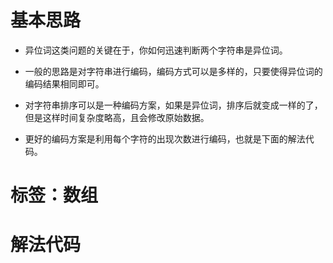 # 基本思路
- 异位词这类问题的关键在于，你如何迅速判断两个字符串是异位词。

- 一般的思路是对字符串进行编码，编码方式可以是多样的，只要使得异位词的编码结果相同即可。

- 对字符串排序可以是一种编码方案，如果是异位词，排序后就变成一样的了，但是这样时间复杂度略高，且会修改原始数据。

- 更好的编码方案是利用每个字符的出现次数进行编码，也就是下面的解法代码。

# 标签：数组

# 解法代码